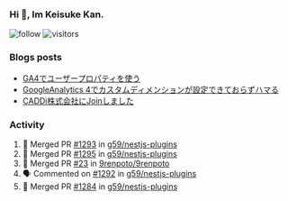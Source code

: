 ### Hi 👋, Im Keisuke Kan.

<!--
**9renpoto/9renpoto** is a ✨ _special_ ✨ repository because its `README.md` (this file) appears on your GitHub profile.

Here are some ideas to get you started:

- 🔭 I’m currently working on ...
- 🌱 I’m currently learning ...
- 👯 I’m looking to collaborate on ...
- 🤔 I’m looking for help with ...
- 💬 Ask me about ...
- 📫 How to reach me: ...
- 😄 Pronouns: ...
- ⚡ Fun fact: ...
-->

![follow](https://img.shields.io/github/followers/9renpoto?label=Follow&style=social)
![visitors](https://komarev.com/ghpvc/?username=9renpoto&label=Profile%20views&color=0e75b6&style=flat)

### Blogs posts

<!-- BLOG-POST-LIST:START -->
- [GA4でユーザープロパティを使う](https://9renpoto.dev/2021/02/21/google-analytics-4-user-properties/)
- [GoogleAnalytics 4でカスタムディメンションが設定できておらずハマる](https://9renpoto.dev/2021/02/13/google-analytics-4/)
- [CADDi株式会社にJoinしました](https://9renpoto.dev/2020/12/05/join/)
<!-- BLOG-POST-LIST:END -->

### Activity

<!--START_SECTION:activity-->
1. 🎉 Merged PR [#1293](https://github.com/g59/nestjs-plugins/pull/1293) in [g59/nestjs-plugins](https://github.com/g59/nestjs-plugins)
2. 🎉 Merged PR [#1295](https://github.com/g59/nestjs-plugins/pull/1295) in [g59/nestjs-plugins](https://github.com/g59/nestjs-plugins)
3. 🎉 Merged PR [#23](https://github.com/9renpoto/9renpoto/pull/23) in [9renpoto/9renpoto](https://github.com/9renpoto/9renpoto)
4. 🗣 Commented on [#1292](https://github.com/g59/nestjs-plugins/issues/1292) in [g59/nestjs-plugins](https://github.com/g59/nestjs-plugins)
5. 🎉 Merged PR [#1284](https://github.com/g59/nestjs-plugins/pull/1284) in [g59/nestjs-plugins](https://github.com/g59/nestjs-plugins)
<!--END_SECTION:activity-->

<!--START_SECTION:waka-->
<!--END_SECTION:waka-->